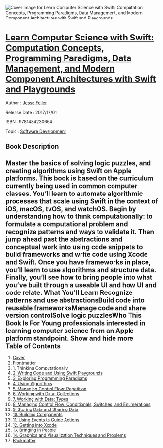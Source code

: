 ![Cover image for Learn Computer Science with Swift: Computation Concepts, Programming Paradigms, Data Management, and Modern Component Architectures with Swift and Playgrounds](https://imgdetail.ebookreading.net/cover/cover/software_development/EB9781484230664.jpg)

[Learn Computer Science with Swift: Computation Concepts, Programming Paradigms, Data Management, and Modern Component Architectures with Swift and Playgrounds](https://ebookreading.net/view/book/Learn+Computer+Science+with+Swift%3A+Computation+Concepts%2C+Programming+Paradigms%2C+Data+Management%2C+and+Modern+Component+Architectures+with+Swift+and+Playgrounds-EB9781484230664_1.html "Learn Computer Science with Swift: Computation Concepts, Programming Paradigms, Data Management, and Modern Component Architectures with Swift and Playgrounds")
====================================================================================================================

Author : [Jesse Feiler](https://ebookreading.net/search/author/Jesse+Feiler)

Release Date : 2017/12/01

ISBN : 9781484230664

Topic : [Software Development](https://ebookreading.net/search/category/software-development)

Book Description
-----------------

 Master the basics of solving logic puzzles, and creating algorithms using Swift on Apple platforms. This book is based on the curriculum currently being used in common computer classes. You’ll learn to automate algorithmic processes that scale using Swift in the context of iOS, macOS, tvOS, and watchOS.
Begin by understanding how to think computationally: to formulate a computational problem and recognize patterns and ways to validate it. Then jump ahead past the abstractions and conceptual work into using code snippets to build frameworks and write code using Xcode and Swift. Once you have frameworks in place, you’ll learn to use algorithms and structure data. Finally, you’ll see how to bring people into what you’ve built through a useable UI and how UI and code relate.
What You'll Learn
Recognize patterns and use abstractionsBuild code into reusable frameworksManage code and share version controlSolve logic puzzlesWho This Book Is For Young professionals interested in learning computer science from an Apple platform standpoint.
        Show and hide more                
Table of Contents
-----------------

1. [Cover](https://ebookreading.net/view/book/Learn+Computer+Science+with+Swift%3A+Computation+Concepts%2C+Programming+Paradigms%2C+Data+Management%2C+and+Modern+Component+Architectures+with+Swift+and+Playgrounds-EB9781484230664_1.html)
1. [Frontmatter](https://ebookreading.net/view/book/Learn+Computer+Science+with+Swift%3A+Computation+Concepts%2C+Programming+Paradigms%2C+Data+Management%2C+and+Modern+Component+Architectures+with+Swift+and+Playgrounds-EB9781484230664_2.html)
1. [1. Thinking Computationally](https://ebookreading.net/view/book/Learn+Computer+Science+with+Swift%3A+Computation+Concepts%2C+Programming+Paradigms%2C+Data+Management%2C+and+Modern+Component+Architectures+with+Swift+and+Playgrounds-EB9781484230664_3.html)
1. [2. Writing Code and Using Swift Playgrounds](https://ebookreading.net/view/book/Learn+Computer+Science+with+Swift%3A+Computation+Concepts%2C+Programming+Paradigms%2C+Data+Management%2C+and+Modern+Component+Architectures+with+Swift+and+Playgrounds-EB9781484230664_4.html)
1. [3. Exploring Programming Paradigms](https://ebookreading.net/view/book/Learn+Computer+Science+with+Swift%3A+Computation+Concepts%2C+Programming+Paradigms%2C+Data+Management%2C+and+Modern+Component+Architectures+with+Swift+and+Playgrounds-EB9781484230664_5.html)
1. [4. Using Algorithms](https://ebookreading.net/view/book/Learn+Computer+Science+with+Swift%3A+Computation+Concepts%2C+Programming+Paradigms%2C+Data+Management%2C+and+Modern+Component+Architectures+with+Swift+and+Playgrounds-EB9781484230664_6.html)
1. [5. Managing Control Flow: Repetition](https://ebookreading.net/view/book/Learn+Computer+Science+with+Swift%3A+Computation+Concepts%2C+Programming+Paradigms%2C+Data+Management%2C+and+Modern+Component+Architectures+with+Swift+and+Playgrounds-EB9781484230664_7.html)
1. [6. Working with Data: Collections](https://ebookreading.net/view/book/Learn+Computer+Science+with+Swift%3A+Computation+Concepts%2C+Programming+Paradigms%2C+Data+Management%2C+and+Modern+Component+Architectures+with+Swift+and+Playgrounds-EB9781484230664_8.html)
1. [7. Working with Data: Types](https://ebookreading.net/view/book/Learn+Computer+Science+with+Swift%3A+Computation+Concepts%2C+Programming+Paradigms%2C+Data+Management%2C+and+Modern+Component+Architectures+with+Swift+and+Playgrounds-EB9781484230664_9.html)
1. [8. Managing Control Flow: Conditionals, Switches, and Enumerations](https://ebookreading.net/view/book/Learn+Computer+Science+with+Swift%3A+Computation+Concepts%2C+Programming+Paradigms%2C+Data+Management%2C+and+Modern+Component+Architectures+with+Swift+and+Playgrounds-EB9781484230664_10.html)
1. [9. Storing Data and Sharing Data](https://ebookreading.net/view/book/Learn+Computer+Science+with+Swift%3A+Computation+Concepts%2C+Programming+Paradigms%2C+Data+Management%2C+and+Modern+Component+Architectures+with+Swift+and+Playgrounds-EB9781484230664_11.html)
1. [10. Building Components](https://ebookreading.net/view/book/Learn+Computer+Science+with+Swift%3A+Computation+Concepts%2C+Programming+Paradigms%2C+Data+Management%2C+and+Modern+Component+Architectures+with+Swift+and+Playgrounds-EB9781484230664_12.html)
1. [11. Using Events to Guide Actions](https://ebookreading.net/view/book/Learn+Computer+Science+with+Swift%3A+Computation+Concepts%2C+Programming+Paradigms%2C+Data+Management%2C+and+Modern+Component+Architectures+with+Swift+and+Playgrounds-EB9781484230664_13.html)
1. [12. Getting into Xcode](https://ebookreading.net/view/book/Learn+Computer+Science+with+Swift%3A+Computation+Concepts%2C+Programming+Paradigms%2C+Data+Management%2C+and+Modern+Component+Architectures+with+Swift+and+Playgrounds-EB9781484230664_14.html)
1. [13. Bringing in People](https://ebookreading.net/view/book/Learn+Computer+Science+with+Swift%3A+Computation+Concepts%2C+Programming+Paradigms%2C+Data+Management%2C+and+Modern+Component+Architectures+with+Swift+and+Playgrounds-EB9781484230664_15.html)
1. [14. Graphics and Visualization Techniques and Problems](https://ebookreading.net/view/book/Learn+Computer+Science+with+Swift%3A+Computation+Concepts%2C+Programming+Paradigms%2C+Data+Management%2C+and+Modern+Component+Architectures+with+Swift+and+Playgrounds-EB9781484230664_16.html)
1. [Backmatter](https://ebookreading.net/view/book/Learn+Computer+Science+with+Swift%3A+Computation+Concepts%2C+Programming+Paradigms%2C+Data+Management%2C+and+Modern+Component+Architectures+with+Swift+and+Playgrounds-EB9781484230664_17.html)
